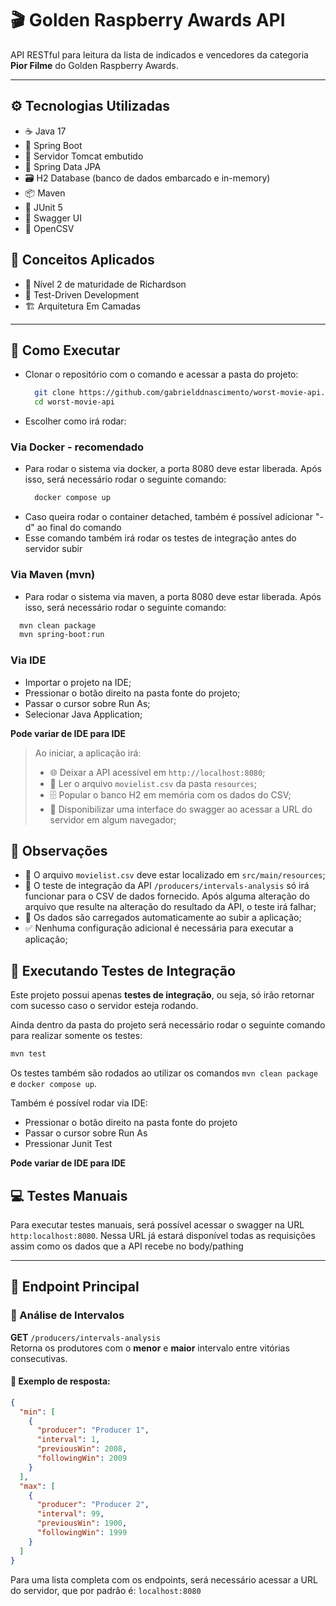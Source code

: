 # 🎬 Golden Raspberry Awards API

API RESTful para leitura da lista de indicados e vencedores da categoria **Pior Filme** do Golden Raspberry Awards.

---

## ⚙️ Tecnologias Utilizadas

- ☕ Java 17  
- 🔧 Spring Boot
- 🚀 Servidor Tomcat embutido
- 🧬 Spring Data JPA
- 🗃️ H2 Database (banco de dados embarcado e in-memory)
- 📦 Maven
- 🧪 JUnit 5
- 📘 Swagger UI
- 📄 OpenCSV

## 🧠 Conceitos Aplicados

- 📶 Nível 2 de maturidade de Richardson
- 🧪 Test-Driven Development
- 🏗️ Arquitetura Em Camadas

---

## 🚀 Como Executar

- Clonar o repositório com o comando e acessar a pasta do projeto:
  ```bash
    git clone https://github.com/gabrielddnascimento/worst-movie-api.git
    cd worst-movie-api
  ```
- Escolher como irá rodar:

### Via Docker - **recomendado**
- Para rodar o sistema via docker, a porta 8080 deve estar liberada. Após isso, será necessário rodar o seguinte comando:
  ```bash
    docker compose up
  ```
- Caso queira rodar o container detached, também é possível adicionar "-d" ao final do comando
- Esse comando também irá rodar os testes de integração antes do servidor subir

### Via Maven (mvn)
- Para rodar o sistema via maven, a porta 8080 deve estar liberada. Após isso, será necessário rodar o seguinte comando:
```bash
  mvn clean package
  mvn spring-boot:run
```
### Via IDE
- Importar o projeto na IDE;
- Pressionar o botão direito na pasta fonte do projeto;
- Passar o cursor sobre Run As;
- Selecionar Java Application;

**Pode variar de IDE para IDE**

> Ao iniciar, a aplicação irá:
> - 🌐 Deixar a API acessível em `http://localhost:8080`;
> - 📄 Ler o arquivo `movielist.csv` da pasta `resources`;
> - 🗄️ Popular o banco H2 em memória com os dados do CSV;
> - 📘 Disponibilizar uma interface do swagger ao acessar a URL do servidor em algum navegador;


## 📝 Observações

- 📁 O arquivo `movielist.csv` deve estar localizado em `src/main/resources`;
- 🧪 O teste de integração da API `/producers/intervals-analysis` só irá funcionar para o CSV de dados fornecido. Após alguma alteração do arquivo que resulte na alteração do resultado da API, o teste irá falhar;
- 🚀 Os dados são carregados automaticamente ao subir a aplicação;
- ✅ Nenhuma configuração adicional é necessária para executar a aplicação;

## 🧪 Executando Testes de Integração

Este projeto possui apenas **testes de integração**, ou seja, só irão retornar com sucesso caso o servidor esteja rodando.

Ainda dentro da pasta do projeto será necessário rodar o seguinte comando para realizar somente os testes:
```bash
mvn test
```

Os testes também são rodados ao utilizar os comandos `mvn clean package` e `docker compose up`.

Também é possível rodar via IDE:
 - Pressionar o botão direito na pasta fonte do projeto
 - Passar o cursor sobre Run As
 - Pressionar Junit Test

**Pode variar de IDE para IDE**

## 💻 Testes Manuais
Para executar testes manuais, será possível acessar o swagger na URL `http:localhost:8080`.
Nessa URL já estará disponível todas as requisições assim como os dados que a API recebe no body/pathing

---

## 📂 Endpoint Principal

### 🔎 Análise de Intervalos

**GET** `/producers/intervals-analysis`  
Retorna os produtores com o **menor** e **maior** intervalo entre vitórias consecutivas.

#### 🧾 Exemplo de resposta:

```json
{
  "min": [
    {
      "producer": "Producer 1",
      "interval": 1,
      "previousWin": 2008,
      "followingWin": 2009
    }
  ],
  "max": [
    {
      "producer": "Producer 2",
      "interval": 99,
      "previousWin": 1900,
      "followingWin": 1999
    }
  ]
}
```

Para uma lista completa com os endpoints, será necessário acessar a URL do servidor, que por padrão é: `localhost:8080`
